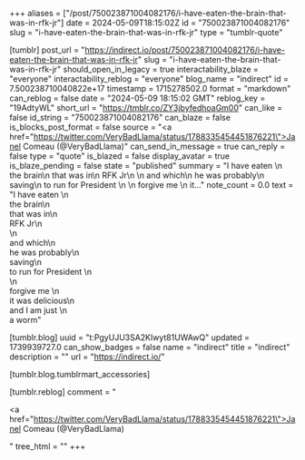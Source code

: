 +++
aliases = ["/post/750023871004082176/i-have-eaten-the-brain-that-was-in-rfk-jr"]
date = 2024-05-09T18:15:02Z
id = "750023871004082176"
slug = "i-have-eaten-the-brain-that-was-in-rfk-jr"
type = "tumblr-quote"

[tumblr]
post_url = "https://indirect.io/post/750023871004082176/i-have-eaten-the-brain-that-was-in-rfk-jr"
slug = "i-have-eaten-the-brain-that-was-in-rfk-jr"
should_open_in_legacy = true
interactability_blaze = "everyone"
interactability_reblog = "everyone"
blog_name = "indirect"
id = 7.500238710040822e+17
timestamp = 1715278502.0
format = "markdown"
can_reblog = false
date = "2024-05-09 18:15:02 GMT"
reblog_key = "19AdtyWL"
short_url = "https://tmblr.co/ZY3jbyfedhoaGm00"
can_like = false
id_string = "750023871004082176"
can_blaze = false
is_blocks_post_format = false
source = "<a href=\"https://twitter.com/VeryBadLlama/status/1788335454451876221\">Janel Comeau (@VeryBadLlama)</a>"
can_send_in_message = true
can_reply = false
type = "quote"
is_blazed = false
display_avatar = true
is_blaze_pending = false
state = "published"
summary = "I have eaten \n the brain\n that was in\n RFK Jr\n \n and which\n he was probably\n saving\n to run for President \n \n forgive me \n it..."
note_count = 0.0
text = "I have eaten \n<br/>the brain\n<br/>that was in\n<br/>RFK Jr\n<br/>\n<br/>and which\n<br/>he was probably\n<br/>saving\n<br/>to run for President \n<br/>\n<br/>forgive me \n<br/>it was delicious\n<br/>and I am just \n<br/>a worm"

[tumblr.blog]
uuid = "t:PgyUJU3SA2Klwyt81UWAwQ"
updated = 1739939727.0
can_show_badges = false
name = "indirect"
title = "indirect"
description = ""
url = "https://indirect.io/"

[tumblr.blog.tumblrmart_accessories]

[tumblr.reblog]
comment = "<p><a href=\"https://twitter.com/VeryBadLlama/status/1788335454451876221\">Janel Comeau (@VeryBadLlama)</a></p>"
tree_html = ""
+++
